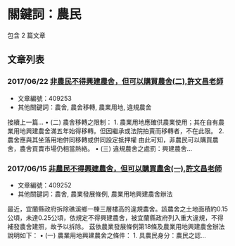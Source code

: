 # 關鍵詞：農民

包含 2 篇文章

## 文章列表

### 2017/06/22 [非農民不得興建農舍，但可以購買農舍(二),許文昌老師](../../articles/409253_%E9%9D%9E%E8%BE%B2%E6%B0%91%E4%B8%8D%E5%BE%97%E8%88%88%E5%BB%BA%E8%BE%B2%E8%88%8D%EF%BC%8C%E4%BD%86%E5%8F%AF%E4%BB%A5%E8%B3%BC%E8%B2%B7%E8%BE%B2%E8%88%8D%28%E4%BA%8C%29%2C%E8%A8%B1%E6%96%87%E6%98%8C%E8%80%81%E5%B8%AB.md)
- 文章編號：409253
- 其他關鍵詞：農舍, 農舍移轉, 農業用地, 違規農舍

接續上一篇... • (二) 農舍移轉之限制： 1. 農業用地應確供農業使用；其在自有農業用地興建農舍滿五年始得移轉。但因繼承或法院拍賣而移轉者，不在此限。 2. 農舍應與其坐落用地併同移轉或併同設定抵押權 由此可知，非農民可以購買農舍，農舍買賣市場仍相當熱絡。 • (三) 違規農舍之處罰：興建農舍...

### 2017/06/15 [非農民不得興建農舍，但可以購買農舍(一),許文昌老師](../../articles/409252_%E9%9D%9E%E8%BE%B2%E6%B0%91%E4%B8%8D%E5%BE%97%E8%88%88%E5%BB%BA%E8%BE%B2%E8%88%8D%EF%BC%8C%E4%BD%86%E5%8F%AF%E4%BB%A5%E8%B3%BC%E8%B2%B7%E8%BE%B2%E8%88%8D%28%E4%B8%80%29%2C%E8%A8%B1%E6%96%87%E6%98%8C%E8%80%81%E5%B8%AB.md)
- 文章編號：409252
- 其他關鍵詞：農舍, 農業發展條例, 農業用地興建農舍辦法

最近，宜蘭縣政府拆除礁溪鄉一棟三層樓高的違規農舍。該農舍之土地面積約0.15公頃，未達0.25公頃，依規定不得興建農舍，被宜蘭縣政府列入重大違規，不得補發農舍建照，故予以拆除。 茲依農業發展條例第18條及農業用地興建農舍辦法說明如下： • (一) 農業用地興建農舍之條件： 1. 具農民身分：農民之認...
